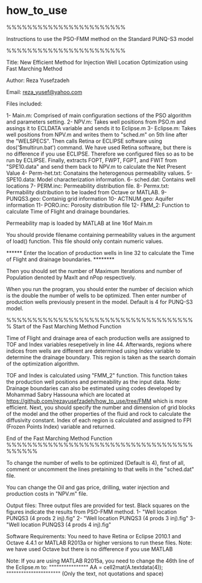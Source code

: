 # how_to_use
%%%%%%%%%%%%%%%%%%%%%%%

Instructions to use the PSO-FMM method on the Standard PUNQ-S3 model

%%%%%%%%%%%%%%%%%%%%%%%

Title: New Efficient Method for Injection Well Location Optimization using Fast Marching Method

Author: Reza Yusefzadeh

Email: reza_yusef@yahoo.com

Files included:

1- Main.m: Comprised of main configuration sections of the PSO algorithm and parameters setting.
2- NPV.m: Takes well positions from PSO.m and assings it to ECLDATA variable and sends it to Eclipse.m
3- Eclipse.m: Takes well positions from NPV.m and writes them to "sched.m" on 5th line after the "WELSPECS". Then calls Retina or ECLIPSE software using dos('$multirun.bat') command. We have used Retina software, but there is no difference if you use ECLIPSE. Therefore we configured files so as to be run by ECLIPSE.
   Finally, extracts FOPT, FWPT, FGPT, and FWIT from "SPE10.data" and send them back to NPV.m to calculate the Net Present Value
4- Perm-het.txt: Conatains the heterogenous permeability values.
5- SPE10.data: Model characterization information.
6- sched.dat: Contains well locations
7- PERM.inc: Permeability distribution file.
8- Permx.txt: Permability distribution to be loaded from Octave or MATLAB.
9- PUNQS3.geo: Containig grid information
10- ACTNUM.geo: Aquifer information
11- PORO.inc: Porosity distribution file
12- FMM_2: Function to calculate Time of Flight and drainage boundaries.

Permeability map is loaded by MATLAB at line 16of Main.m

You should provide filename containing permeability values in the argument of load() function. This file should only contain numeric values.

****** Enter the location of production wells in line 32 to calculate the Time of Flight and drainage boundaries. ********

Then you should set the number of Maximum Iterations and number of Population denoted by MaxIt and nPop respectively.

When you run the program, you should enter the number of decision which is the double the number of wells to be optimized.
Then enter number of production wells previously present in the model. Default is 4 for PUNQ-S3 model.

%%%%%%%%%%%%%%%%%%%%%%%%%%%%%%%%%%%%%
Start of the Fast Marching Method Function

Time of Flight and drainage area of each production wells are assigned to TOF and Index variables resepetively in line 44.
Afterwards, regions where indices from wells are different are determined using Index variable to determine the drainage boundary.
This region is taken as the search domain of the optimization algorithm.

TOF and Index is calculated using "FMM_2" function. This function takes the production well positions and permeability as the input data. Note: Drainage boundaries can also be estimated using codes developed by Mohammad Sabry Hassouna which are located at https://github.com/rezayusefzadeh/how_to_use/tree/FMM which is more efficient.
Next, you should specify the number and dimension of grid blocks of the model and the other properties of the fluid and rock to calculate the diffusivity constant.
Index of each region is calculated and assigned to FPI (Frozen Points Index) variable and returned.

End of the Fast Marching Method Function
%%%%%%%%%%%%%%%%%%%%%%%%%%%%%%%%%%%%%%%%%%


To change the number of wells to be optimized (Default is 4), first of all, comment or uncomment the lines pretaining to that wells in the "sched.dat" file.

You can change the Oil and gas price, drilling, water injection and production costs in "NPV.m" file.


Output files:
Three output files are provided for test. Black squares on the figures indicate the results from PSO-FMM method.
1- "Well location PUNQS3 (4 prods 2 inj).fig"
2- "Well location PUNQS3 (4 prods 3 inj).fig"
3- "Well location PUNQS3 (4 prods 4 inj).fig"

Software Requirements:
		You need to have Retina or Eclipse 2010.1 and Octave 4.4.1 or MATLAB R2013a or higher versions to run these files.
		Note: we have used Octave but there is no difference if you use MATLAB

Note: If you are using MATLAB R2015a, you need to change the 46th line of the Eclipse.m to:
""""""""""""""""	AA = cell2mat(A.textdata(4));	""""""""""""""""""""""
(Only the text, not quotations and space)
